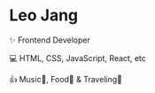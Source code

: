 # Leo Jang

✨ Frontend Developer

💻 HTML, CSS, JavaScript, React, etc

👍 Music🎵, Food🍕 & Traveling🛫
